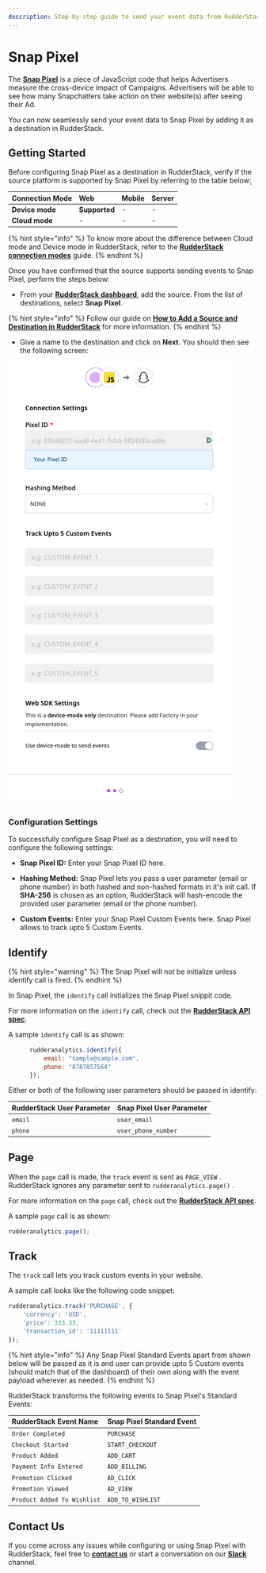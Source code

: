 ```yaml
---
description: Step-by-step guide to send your event data from RudderStack to Snap Pixel.
---
```


# Snap Pixel

The [**Snap Pixel**](https://ads.snapchat.com/) is a piece of JavaScript code that helps Advertisers measure the cross-device impact of Campaigns. Advertisers will be able to see how many Snapchatters take action on their website(s) after seeing their Ad.

You can now seamlessly send your event data to Snap Pixel by adding it as a destination in RudderStack.

## Getting Started

Before configuring Snap Pixel as a destination in RudderStack, verify if the source platform is supported by Snap Pixel by referring to the table below: ̦

| **Connection Mode** | **Web**       | **Mobile** | **Server** |
| :------------------ | :------------ | :--------- | :--------- |
| **Device mode**     | **Supported** | -          | -          |
| **Cloud mode**      | -             | -          | -          |

{% hint style="info" %}
To know more about the difference between Cloud mode and Device mode in RudderStack, refer to the [**RudderStack connection modes**](https://docs.rudderstack.com/get-started/rudderstack-connection-modes) guide.
{% endhint %}

Once you have confirmed that the source supports sending events to Snap Pixel, perform the steps below:

* From your [**RudderStack dashboard**](https://app.rudderstack.com/), add the source. From the list of destinations, select **Snap Pixel**.

{% hint style="info" %}
Follow our guide on [**How to Add a Source and Destination in RudderStack**](https://docs.rudderstack.com/how-to-guides/adding-source-and-destination-rudderstack) for more information.
{% endhint %}

* Give a name to the destination and click on **Next**. You should then see the following screen:

![](../../.gitbook/assets/SnapPixel-1.png)

### Configuration Settings

To successfully configure Snap Pixel as a destination, you will need to configure the following settings:

* **Snap Pixel ID:** Enter your Snap Pixel ID here.

* **Hashing Method:** Snap Pixel lets you pass a user parameter (email or phone number) in both hashed and non-hashed formats in it's init call. If **SHA-256** is chosen as an option, RudderStack will hash-encode the provided user parameter (email or the phone number).

* **Custom Events:** Enter your Snap Pixel Custom Events here. Snap Pixel allows to track upto 5 Custom Events.

## Identify

{% hint style="warning" %}
The Snap Pixel will not be initialize unless identify call is fired.
{% endhint %}

In Snap Pixel, the `identify` call initializes the Snap Pixel snippit code.

For more information on the `identify` call, check out the [**RudderStack API spec**](https://docs.rudderstack.com/rudderstack-api/rudderstack-spec/identify).

A sample `identify` call is as shown:

```javascript
      rudderanalytics.identify({
          email: "sample@sample.com",
          phone: "8787857564"
      });
```

Either or both of the following user parameters should be passed in identify:

| **RudderStack User Parameter**  | **Snap Pixel User Parameter** |
| :-------------------------- | :---------------------------- |
| `email` | `user_email` |
| `phone` | `user_phone_number` |

## Page

When the `page` call is made, the `track` event is sent as `PAGE_VIEW` . RudderStack ignores any parameter sent to `rudderanalytics.page()` .

For more information on the `page` call, check out the [**RudderStack API spec**](https://docs.rudderstack.com/rudderstack-api/rudderstack-spec/page).

A sample `page` call is as shown:

```javascript
rudderanalytics.page();
```

## Track

The `track` call lets you track custom events in your website.

A sample call looks like the following code snippet:

```javascript
rudderanalytics.track('PURCHASE', {
    'currency': 'USD',
    'price': 333.33,
    'transaction_id': '11111111'
});
```

{% hint style="info" %}
Any Snap Pixel Standard Events apart from shown below will be passed as it is and user can provide upto 5 Custom events (should match that of the dashboard) of their own along with the event payload wherever as needed.
{% endhint %}

RudderStack transforms the following events to Snap Pixel's Standard Events:

| **RudderStack Event Name**  | **Snap Pixel Standard Event** |
| :-------------------------- | :---------------------------- |
| `Order Completed` | `PURCHASE` |
| `Checkout Started` | `START_CHECKOUT` |
| `Product Added` | `ADD_CART` |
| `Payment Info Entered` | `ADD_BILLING` |
| `Promotion Clicked` | `AD_CLICK` |
| `Promotion Viewed` | `AD_VIEW` |
| `Product Added To Wishlist` | `ADD_TO_WISHLIST` |

## Contact Us

If you come across any issues while configuring or using Snap Pixel with RudderStack, feel free to [**contact us**](mailto:%20docs@rudderstack.com) or start a conversation on our [**Slack**](https://resources.rudderstack.com/join-rudderstack-slack) channel.
